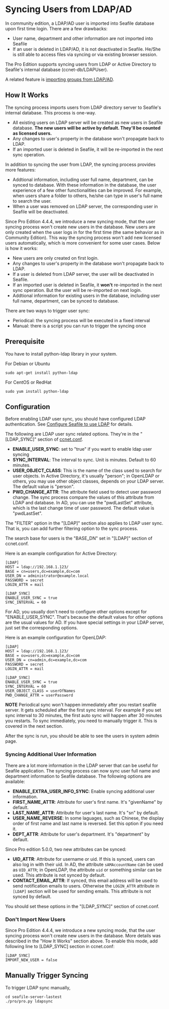 # Syncing Users from LDAP/AD

In community edition, a LDAP/AD user is imported into Seafile database upon first time login. There are a few drawbacks:

* User name, department and other information are not imported into Seafile
* If an user is deleted in LDAP/AD, it is not deactivated in Seafile. He/She is still able to access files via syncing or via existing browser session.

The Pro Edition supports syncing users from LDAP or Active Directory to Seafile's internal database (ccnet-db/LDAPUser).

A related feature is [importing groups from LDAP/AD](ladp_group_sync.md).

## How It Works

The syncing process imports users from LDAP directory server to Seafile's internal database. This process is one-way.

* All existing users on LDAP server will be created as new users in Seafile database. **The new users will be active by default. They'll be counted as licensed users.**
* Any changes to user's property in the database won't propagate back to LDAP.
* If an imported user is deleted in Seafile, it will be re-imported in the next sync operation.

In addition to syncing the user from LDAP, the syncing process provides more features:

* Addtional information, including user full name, department, can be synced to database. With these information in the database, the user experience of a few other functionalities can be improved. For example, when users share a folder to others, he/she can type in user's full name to search the user.
* When a user was removed on LDAP server, the corresponding user in Seafile will be deactivated.

Since Pro Edition 4.4.4, we introduce a new syncing mode, that the user syncing process won't create new users in the database. New users are only created when the user logs in for the first time (the same behavior as in Community Edition). This way the syncing process won't add new licensed users automatically, which is more convenient for some user cases. Below is how it works:

* New users are only created on first login.
* Any changes to user's property in the database won't propagate back to LDAP.
* If a user is deleted from LDAP server, the user will be deactivated in Seafile.
* If an imported user is deleted in Seafile, it **won't** re-imported in the next sync operation. But the user will be re-imported on next login.
* Addtional information for existing users in the database, including user full name, department, can be synced to database.

There are two ways to trigger user sync:

* Periodical: the syncing process will be executed in a fixed interval
* Manual: there is a script you can run to trigger the syncing once

## Prerequisite

You have to install python-ldap library in your system.

For Debian or Ubuntu

```
sudo apt-get install python-ldap
```

For CentOS or RedHat

```
sudo yum install python-ldap
```

## Configuration

Before enabling LDAP user sync, you should have configured LDAP authentication. See [Configure Seafile to use LDAP](using_ldap.md) for details.

The following are LDAP user sync related options. They're in the "[LDAP_SYNC]" section of [ccnet.conf](../../config/ccnet-conf.md).

* **ENABLE_USER_SYNC**: set to "true" if you want to enable ldap user syncing
* **SYNC_INTERVAL**: The interval to sync. Unit is minutes. Default to 60 minutes.
* **USER_OBJECT_CLASS**: This is the name of the class used to search for user objects. In Active Directory, it's usually "person"; in OpenLDAP or others, you may use other object classes, depends on your LDAP server. The default value is "person".
* **PWD_CHANGE_ATTR**: The attribute field used to detect user password change. The sync process compare the values of this attribute from LDAP and database. In AD, you can use the "pwdLastSet" attribute, which is the last change time of user password. The default value is "pwdLastSet".

The "FILTER" option in the "[LDAP]" section also applies to LDAP user sync. That is, you can add further filtering option to the sync process.

The search base for users is the "BASE_DN" set in "[LDAP]" section of ccnet.conf. 

Here is an example configuration for Active Directory:

```
[LDAP]
HOST = ldap://192.168.1.123/
BASE = cn=users,dc=example,dc=com
USER_DN = administrator@example.local
PASSWORD = secret
LOGIN_ATTR = mail

[LDAP_SYNC]
ENABLE_USER_SYNC = true
SYNC_INTERVAL = 60
```

For AD, you usually don't need to configure other options except for "ENABLE_USER_SYNC". That's because the default values for other options are the usual values for AD. If you have special settings in your LDAP server, just set the corresponding options.

Here is an example configuration for OpenLDAP:

```
[LDAP]
HOST = ldap://192.168.1.123/
BASE = ou=users,dc=example,dc=com
USER_DN = cn=admin,dc=example,dc=com
PASSWORD = secret
LOGIN_ATTR = mail

[LDAP_SYNC]
ENABLE_USER_SYNC = true
SYNC_INTERVAL = 60
USER_OBJECT_CLASS = userOfNames
PWD_CHANGE_ATTR = userPassword
```

**NOTE** Periodical sync won't happen immediately after you restart seafile server. It gets scheduled after the first sync interval. For example if you set sync interval to 30 minutes, the first auto sync will happen after 30 minutes you restarts. To sync immediately, you need to manually trigger it. This is covered in the next section.

After the sync is run, you should be able to see the users in system admin page.

### Syncing Additional User Information

There are a lot more information in the LDAP server that can be useful for Seafile application. The syncing process can now sync user full name and department information to Seafile database. The following options are available:

* **ENABLE_EXTRA_USER_INFO_SYNC**: Enable syncing additional user information.
* **FIRST_NAME_ATTR**: Attribute for user's first name. It's "givenName" by default.
* **LAST_NAME_ATTR**: Attribute for user's last name. It's "sn" by default.
* **USER_NAME_REVERSE**: In some laguages, such as Chinese, the display order of first name and last name is reversed. Set this option if you need it.
* **DEPT_ATTR**: Attribute for user's department. It's "department" by default.

Since Pro edition 5.0.0, two new attributes can be synced:

* **UID_ATTR**: Attribute for username or uid. If this is synced, users can also log in with their uid. In AD, the attribute `sAMAccountName` can be used as `UID_ATTR`; in OpenLDAP, the attribute `uid` or something similar can be used. This attribute is not synced by default.
* **CONTACT_EMAIL_ATTR**: If synced, this email address will be used to send notification emails to users. Otherwise the `LOGIN_ATTR` attribute in `[LDAP]` section will be used for sending emails. This attribute is not synced by default.

You should set these options in the "[LDAP_SYNC]" section of ccnet.conf.

### Don't Import New Users

Since Pro Edition 4.4.4, we introduce a new syncing mode, that the user syncing process won't create new users in the database. More details was described in the "How It Works" section above. To enable this mode, add following line to [LDAP_SYNC] section in ccnet.conf:

```
[LDAP_SYNC]
IMPORT_NEW_USER = false
```

## Manually Trigger Syncing

To trigger LDAP sync manually,

```
cd seafile-server-lastest
./pro/pro.py ldapsync
```
